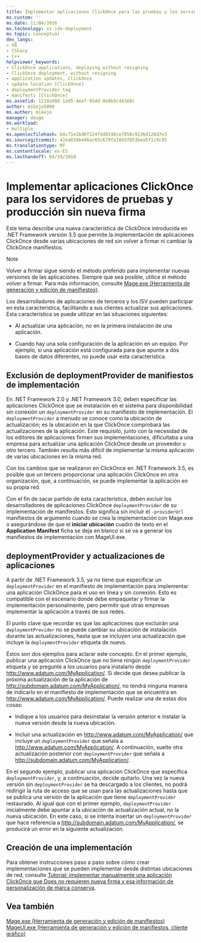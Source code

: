 ```yaml
---
title: Implementar aplicaciones ClickOnce para las pruebas y los servidores de producción sin nueva firma | Documentos de Microsoft
ms.custom: ''
ms.date: 11/04/2016
ms.technology: vs-ide-deployment
ms.topic: conceptual
dev_langs:
- VB
- CSharp
- C++
helpviewer_keywords:
- ClickOnce applications, deploying without resigning
- ClickOnce deployment, without resigning
- application updates, ClickOnce
- update location [ClickOnce]
- deploymentProvider tag
- manifests [ClickOnce]
ms.assetid: 1218a98d-1ad5-4eef-95dd-0e0b3c44168c
author: mikejo5000
ms.author: mikejo
manager: douge
ms.workload:
- multiple
ms.openlocfilehash: b4c71e1bd6f224fdd0198ce7850c92364126d7e3
ms.sourcegitcommit: 42ea834b446ac65c679fa1043f853bea5f1c9c95
ms.translationtype: MT
ms.contentlocale: es-ES
ms.lasthandoff: 04/19/2018
---
```

# <a name="deploying-clickonce-applications-for-testing-and-production-servers-without-resigning"></a>Implementar aplicaciones ClickOnce para los servidores de pruebas y producción sin nueva firma
Este tema describe una nueva característica de ClickOnce introducida en .NET Framework versión 3.5 que permite la implementación de aplicaciones ClickOnce desde varias ubicaciones de red sin volver a firmar ni cambiar la ClickOnce manifiestos.  
  
> [!NOTE]
>  Volver a firmar sigue siendo el método preferido para implementar nuevas versiones de las aplicaciones. Siempre que sea posible, utilice el método volver a firmar. Para más información, consulte [Mage.exe (Herramienta de generación y edición de manifiestos)](/dotnet/framework/tools/mage-exe-manifest-generation-and-editing-tool).  
  
 Los desarrolladores de aplicaciones de terceros y los ISV pueden participar en esta característica, facilitando a sus clientes actualizar sus aplicaciones. Esta característica se puede utilizar en las situaciones siguientes:  
  
-   Al actualizar una aplicación, no en la primera instalación de una aplicación.  
  
-   Cuando hay una sola configuración de la aplicación en un equipo. Por ejemplo, si una aplicación está configurada para que apunte a dos bases de datos diferentes, no puede usar esta característica.  
  
## <a name="excluding-deploymentprovider-from-deployment-manifests"></a>Exclusión de deploymentProvider de manifiestos de implementación  
 En .NET Framework 2.0 y .NET Framework 3.0, deben especificar las aplicaciones ClickOnce que se instalación en el sistema para disponibilidad sin conexión un `deploymentProvider` en su manifiesto de implementación. El `deploymentProvider` a menudo se conoce como la ubicación de actualización; es la ubicación en la que ClickOnce comprobará las actualizaciones de la aplicación. Este requisito, junto con la necesidad de los editores de aplicaciones firmen sus implementaciones, dificultaba a una empresa para actualizar una aplicación ClickOnce desde un proveedor u otro tercero. También resulta más difícil de implementar la misma aplicación de varias ubicaciones en la misma red.  
  
 Con los cambios que se realizaron en ClickOnce en .NET Framework 3.5, es posible que un tercero proporcionar una aplicación ClickOnce en otra organización, que, a continuación, se puede implementar la aplicación en su propia red.  
  
 Con el fin de sacar partido de esta característica, deben excluir los desarrolladores de aplicaciones ClickOnce `deploymentProvider` de su implementación de manifiestos. Esto significa sin incluir el `-providerUrl` manifiestos de argumento cuando se crea la implementación con Mage.exe o asegurándose de que el **iniciar ubicación** cuadro de texto en el **Application Manifest** ficha se deja en blanco si se va a generar los manifiestos de implementación con MageUI.exe.  
  
## <a name="deploymentprovider-and-application-updates"></a>deploymentProvider y actualizaciones de aplicaciones  
 A partir de .NET Framework 3.5, ya no tiene que especificar un `deploymentProvider` en el manifiesto de implementación para implementar una aplicación ClickOnce para el uso en línea y sin conexión. Esto es compatible con el escenario donde debe empaquetar y firmar la implementación personalmente, pero permitir que otras empresas implementar la aplicación a través de sus redes.  
  
 El punto clave que recordar es que las aplicaciones que excluirán una `deploymentProvider` no se puede cambiar su ubicación de instalación durante las actualizaciones, hasta que se incluyen una actualización que incluye la `deploymentProvider` etiqueta de nuevo.  
  
 Éstos son dos ejemplos para aclarar este concepto. En el primer ejemplo, publicar una aplicación ClickOnce que no tiene ningún `deploymentProvider` etiqueta y se pregunte a los usuarios para instalarlo desde http://www.adatum.com/MyApplication/. Si decide que desea publicar la próxima actualización de la aplicación de http://subdomain.adatum.com/MyApplication/, no tendrá ninguna manera de indicarlo en el manifiesto de implementación que se encuentra en http://www.adatum.com/MyApplication/. Puede realizar una de estas dos cosas:  
  
-   Indique a los usuarios para desinstalar la versión anterior e instalar la nueva versión desde la nueva ubicación.  
  
-   Incluir una actualización en http://www.adatum.com/MyApplication/ que incluye un `deploymentProvider` que señala a http://www.adatum.com/MyApplication/. A continuación, suelte otra actualización posterior con `deploymentProvider` que señala a http://subdomain.adatum.com/MyApplication/.  
  
 En el segundo ejemplo, publicar una aplicación ClickOnce que especifica `deploymentProvider`, y, a continuación, decide quitarlo. Una vez la nueva versión sin `deploymentProvider` se ha descargado a los clientes, no podrá redirigir la ruta de acceso que se usan para las actualizaciones hasta que se publica una versión de la aplicación que tiene `deploymentProvider` restaurado. Al igual que con el primer ejemplo, `deploymentProvider` inicialmente debe apuntar a la ubicación de actualización actual, no la nueva ubicación. En este caso, si se intenta insertar un `deploymentProvider` que hace referencia a http://subdomain.adatum.com/MyApplication/, se producirá un error en la siguiente actualización.  
  
## <a name="creating-a-deployment"></a>Creación de una implementación  
 Para obtener instrucciones paso a paso sobre cómo crear implementaciones que se pueden implementar desde distintas ubicaciones de red, consulte [Tutorial: implementar manualmente una aplicación ClickOnce que Does no requieren nueva firma y esa información de personalización de marca conserva](../deployment/walkthrough-manually-deploying-a-clickonce-application-that-does-not-require-re-signing-and-that-preserves-branding-information.md).  
  
## <a name="see-also"></a>Vea también  
 [Mage.exe (Herramienta de generación y edición de manifiestos)](/dotnet/framework/tools/mage-exe-manifest-generation-and-editing-tool)   
 [MageUI.exe (Herramienta de generación y edición de manifiestos, cliente gráfico)](/dotnet/framework/tools/mageui-exe-manifest-generation-and-editing-tool-graphical-client)